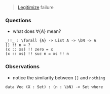 > [Legitimize](https://youtu.be/37ENUdO8IVU?t=1202) failure

### Questions
  - what does $\forall \{A\}$ mean?

```
_!!_ : \forall {A} -> List A -> \bN -> A 
[] !! n = ? 
(x :: xs) !! zero = x
(x :: xs) !! suc n = xs !! n 
```

### Observations
- notice the similarity between `[]` and `nothing`

```
data Vec (X : Set) : (n : \bN) -> Set where 
  

